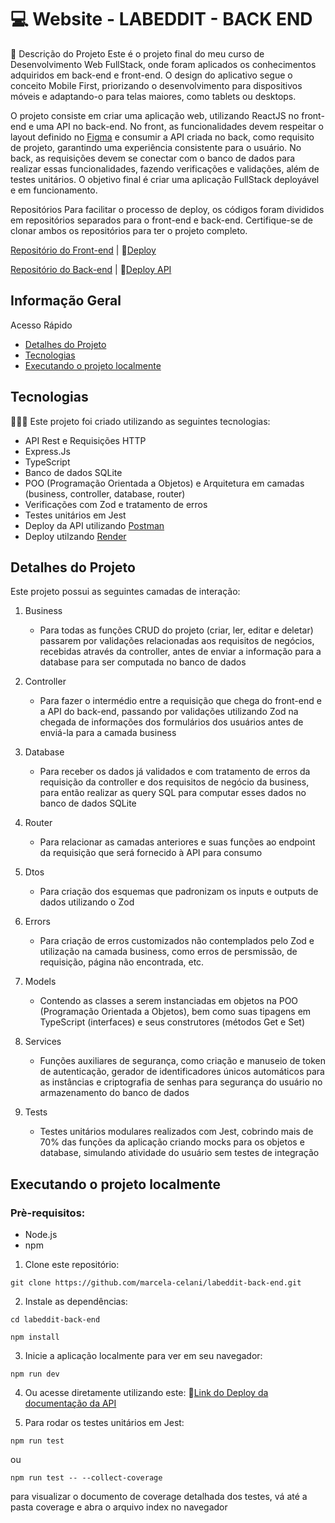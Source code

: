 # 💻 Website - LABEDDIT - BACK END

📝 Descrição do Projeto
Este é o projeto final do meu curso de Desenvolvimento Web FullStack, onde foram aplicados os conhecimentos adquiridos em back-end e front-end. O design do aplicativo segue o conceito Mobile First, priorizando o desenvolvimento para dispositivos móveis e adaptando-o para telas maiores, como tablets ou desktops.

O projeto consiste em criar uma aplicação web, utilizando ReactJS no front-end e uma API no back-end. No front, as funcionalidades devem respeitar o layout definido no [Figma](https://www.figma.com/file/Byakv89sjTqI6NG2NRAAKJ/Projeto-Integrador-Labeddit?node-id=0%3A1&t=haX9j5M0lHbjWnAr-0) e consumir a API criada no back, como requisito de projeto, garantindo uma experiência consistente para o usuário. No back, as requisições devem se conectar com o banco de dados para realizar essas funcionalidades, fazendo verificações e validações, além de testes unitários. O objetivo final é criar uma aplicação FullStack deployável e em funcionamento.

Repositórios
Para facilitar o processo de deploy, os códigos foram divididos em repositórios separados para o front-end e back-end. Certifique-se de clonar ambos os repositórios para ter o projeto completo.

[Repositório do Front-end](https://github.com/marcela-celani/labeddit-front-end) | 🔗[Deploy](https://labeddit-front-gzrqi60sj-marcela-celani.vercel.app/login)

[Repositório do Back-end](https://github.com/marcela-celani/labeddit-back-end) | 🔗[Deploy API](https://documenter.getpostman.com/view/28315168/2s9YsT4nbL)

## Informação Geral

Acesso Rápido
* [Detalhes do Projeto](#detalhes-do-projeto)
* [Tecnologias](#tecnologias)
* [Executando o projeto localmente](#executando-o-projeto-localmente)

## Tecnologias
👩🏻‍💻 Este projeto foi criado utilizando as seguintes tecnologias:

* API Rest e Requisições HTTP
* Express.Js
* TypeScript
* Banco de dados SQLite
* POO (Programação Orientada a Objetos) e Arquitetura em camadas (business, controller, database, router)
* Verificações com Zod e tratamento de erros
* Testes unitários em Jest
* Deploy da API utilizando [Postman](https://www.postman.com)
* Deploy utilzando [Render](https://render.com)

## Detalhes do Projeto

Este projeto possui as seguintes camadas de interação:

1. Business
    - Para todas as funções CRUD do projeto (criar, ler, editar e deletar) passarem por validações relacionadas aos requisitos de negócios, recebidas através da controller, antes de enviar a informação para a database para ser computada no banco de dados

2. Controller
    - Para fazer o intermédio entre a requisição que chega do front-end e a API do back-end, passando por validações utilizando Zod na chegada de informações dos formulários dos usuários antes de enviá-la para a camada business

3. Database
    - Para receber os dados já validados e com tratamento de erros da requisição da controller e dos requisitos de negócio da business, para então realizar as query SQL para computar esses dados no banco de dados SQLite
          
4. Router
    - Para relacionar as camadas anteriores e suas funções ao endpoint da requisição que será fornecido à API para consumo

5. Dtos
    - Para criação dos esquemas que padronizam os inputs e outputs de dados utilizando o Zod
      
7. Errors
    - Para criação de erros customizados não contemplados pelo Zod e utilização na camada business, como erros de persmissão, de requisição, página não encontrada, etc.

8. Models
    - Contendo as classes a serem instanciadas em objetos na POO (Programação Orientada a Objetos), bem como suas tipagens em TypeScript (interfaces) e seus construtores (métodos Get e Set)
      
9. Services
    - Funções auxiliares de segurança, como criação e manuseio de token de autenticação, gerador de identificadores únicos automáticos para as instâncias e criptografia de senhas para segurança do usuário no armazenamento do banco de dados

10. Tests
    - Testes unitários modulares realizados com Jest, cobrindo mais de 70% das funções da aplicação criando mocks para os objetos e database, simulando atividade do usuário sem testes de integração

## Executando o projeto localmente
### Prè-requisitos:

- Node.js
- npm

1. Clone este repositório:
```
git clone https://github.com/marcela-celani/labeddit-back-end.git
```

2. Instale as dependências:
```
cd labeddit-back-end
```
```
npm install
```

3. Inicie a aplicação localmente para ver em seu navegador:
```
npm run dev
```

4. Ou acesse diretamente utilizando este: 🔗[Link do Deploy da documentação da API](https://documenter.getpostman.com/view/28315168/2s9YsT4nbL)

5. Para rodar os testes unitários em Jest:
```
npm run test
```
ou
```
npm run test -- --collect-coverage
```
para visualizar o documento de coverage detalhada dos testes, vá até a pasta coverage e abra o arquivo index no navegador
